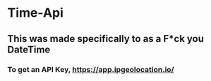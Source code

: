 # Time-Api
## This was made specifically to as a F*ck you DateTime
### To get an API Key, <https://app.ipgeolocation.io/>
